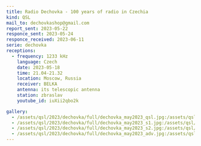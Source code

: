 ```yaml
---
title: Radio Dechovka - 100 years of radio in Czechia
kind: QSL
mail_to: dechovkashop@gmail.com
report_sent: 2023-05-22
responce_sent: 2023-05-24
responce_received: 2023-06-11
serie: dechovka
receptions:
  - frequency: 1233 kHz
    language: Czech
    date: 2023-05-18
    time: 21.04-21.32
    location: Moscow, Russia
    receiver: BELKA
    antenna: its telescopic antenna
    station: zbraslav
    youtube_id: iuXii2qbo2k

gallery:
  - /assets/qsl/2023/dechovka/full/dechovka_may2023_qsl.jpg:/assets/qsl/2023/dechovka/small/dechovka_may2023_qsl.jpg
  - /assets/qsl/2023/dechovka/full/dechovka_may2023_s1.jpg:/assets/qsl/2023/dechovka/small/dechovka_may2023_s1.jpg
  - /assets/qsl/2023/dechovka/full/dechovka_may2023_s2.jpg:/assets/qsl/2023/dechovka/small/dechovka_may2023_s2.jpg
  - /assets/qsl/2023/dechovka/full/dechovka_may2023_adv.jpg:/assets/qsl/2023/dechovka/small/dechovka_may2023_adv.jpg
---
```

